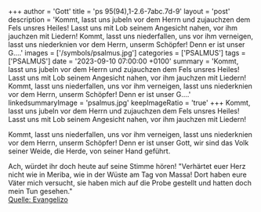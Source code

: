 +++
author = 'Gott'
title = 'ps 95(94),1-2.6-7abc.7d-9'
layout = 'post'
description = 'Kommt, lasst uns jubeln vor dem Herrn und zujauchzen dem Fels unsres Heiles! Lasst uns mit Lob seinem Angesicht nahen, vor ihm jauchzen mit Liedern!  Kommt, lasst uns niederfallen, uns vor ihm verneigen, lasst uns niederknien vor dem Herrn, unserm Schöpfer! Denn er ist unser G....'
images = ['/symbols/psalmus.jpg']
categories = ['PSALMUS']
tags = ['PSALMUS']
date = '2023-09-10 07:00:00 +0100'
summary = 'Kommt, lasst uns jubeln vor dem Herrn und zujauchzen dem Fels unsres Heiles! Lasst uns mit Lob seinem Angesicht nahen, vor ihm jauchzen mit Liedern!  Kommt, lasst uns niederfallen, uns vor ihm verneigen, lasst uns niederknien vor dem Herrn, unserm Schöpfer! Denn er ist unser G....'
linkedsummaryImage = 'psalmus.jpg'
keepImageRatio = 'true'
+++
Kommt, lasst uns jubeln vor dem Herrn
und zujauchzen dem Fels unsres Heiles!
Lasst uns mit Lob seinem Angesicht nahen,
vor ihm jauchzen mit Liedern!

Kommt, lasst uns niederfallen, uns vor ihm verneigen,
lasst uns niederknien vor dem Herrn, unserm Schöpfer!
Denn er ist unser Gott,
wir sind das Volk seiner Weide,
die Herde, von seiner Hand geführt.<!--more-->

Ach, würdet ihr doch heute auf seine Stimme hören!
"Verhärtet euer Herz nicht wie in Meriba,
wie in der Wüste am Tag von Massa!
Dort haben eure Väter mich versucht,
sie haben mich auf die Probe gestellt
und hatten doch mein Tun gesehen."<br> [Quelle: Evangelizo](https://evangeliumtagfuertag.org/DE/gospel)